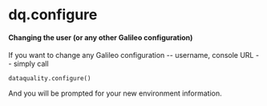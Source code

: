# dq.configure

#### Changing the user (or any other Galileo configuration)

If you want to change any Galileo configuration -- username, console URL -- simply call

`dataquality.configure()`

And you will be prompted for your new environment information.
